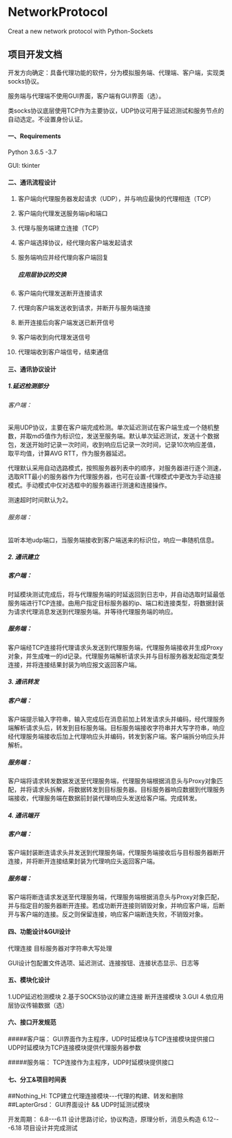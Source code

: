 # NetworkProtocol
Creat a new network protocol with Python-Sockets

## 项目开发文档

开发方向确定：具备代理功能的软件，分为模拟服务端、代理端、客户端，实现类socks协议。

服务端与代理端不使用GUI界面，客户端有GUI界面（选）。

类socks协议底层使用TCP作为主要协议，UDP协议可用于延迟测试和服务节点的自动选定。不设置身份认证。

#### 一、Requirements

Python 3.6.5 -3.7

GUI: tkinter

#### 二、通讯流程设计

1. 客户端向代理服务器发起请求（UDP），并与响应最快的代理相连（TCP）

2. 客户端向代理发送服务端ip和端口 

3. 代理与服务端建立连接（TCP）

4. 客户端选择协议，经代理向客户端发起请求

5. 服务端响应并经代理向客户端回复

   ##### 应用层协议的交换

6. 客户端向代理发送断开连接请求 

7. 代理向客户端发送收到请求，并断开与服务端连接 

8. 断开连接后向客户端发送已断开信号 

9. 客户端收到向代理发送信号 

10. 代理端收到客户端信号，结束通信 

#### 三、通讯协议设计

##### 1.延迟检测部分

###### 客户端：

采用UDP协议，主要在客户端完成检测。单次延迟测试在客户端生成一个随机整数，并取md5值作为标识位，发送至服务端。默认单次延迟测试，发送十个数据包，发送开始时记录一次时间，收到响应后记录一次时间，记录10次响应差值，取平均值，计算AVG RTT，作为服务器延迟。

代理默认采用自动选路模式，按照服务器列表中的顺序，对服务器进行逐个测速，选取RTT最小的服务器作为代理服务器，也可在设置-代理模式中更改为手动连接模式。手动模式中仅对选框中的服务器进行测速和连接操作。

测速超时时间默认为2。

###### 服务端：

监听本地udp端口，当服务端接收到客户端送来的标识位，响应一串随机信息。

##### 2. 通讯建立

##### 客户端：
时延模块测试完成后，将与代理服务端的时延返回到日志中，并自动选取时延最低服务端进行TCP连接。由用户指定目标服务器的ip、端口和连接类型，将数据封装为请求代理消息发送到代理服务端。并等待代理服务端的响应。

##### 服务端：
客户端经TCP连接将代理请求头发送到代理服务端，代理服务端接收并生成Proxy对象，并生成唯一的id记录。代理服务端解析请求头并与目标服务器发起指定类型连接，并将连接结果封装为响应报文返回客户端。

##### 3. 通讯转发

##### 客户端：
客户端提示输入字符串，输入完成后在消息前加上转发请求头并编码，经代理服务端解析请求头后，转发到目标服务端。目标服务端接收字符串并大写字符串，响应经代理服务端接收后加上代理响应头并编码，转发到客户端。客户端拆分响应头并解析。

##### 服务端：
客户端将请求转发数据发送至代理服务端，代理服务端根据消息头与Proxy对象匹配，并将请求头拆解，将数据转发到目标服务器。目标服务器响应数据到代理服务端接收，代理服务端在数据前封装代理响应头发送给客户端。完成转发。

##### 4. 通讯端开

##### 客户端：
客户端封装断连请求头并发送到代理服务端，代理服务端接收后与目标服务器断开连接，并将断开连接结果封装为代理响应头返回客户端。

##### 服务端：
客户端将断连请求发送至代理服务端，代理服务端根据消息头与Proxy对象匹配，并与指定目的服务器断开连接。若成功断开连接则销毁对象，并响应客户端，后断开与客户端的连接。反之则保留连接，响应客户端断连失败，不销毁对象。

#### 四、功能设计&GUI设计
代理连接
目标服务器对字符串大写处理


GUI设计包配置文件选项、延迟测试、连接按钮、连接状态显示、日志等

#### 五、模块化设计
1.UDP延迟检测模块
2.基于SOCKS协议的建立连接 断开连接模块
3.GUI
4.依应用层协议传输数据（选）

#### 六、接口开发规范

#####客户端：
GUI界面作为主程序，UDP时延模块与TCP连接模块提供接口
UDP时延模块为TCP连接模块提供代理服务器参数

#####服务端：
TCP连接作为主程序，UDP时延模块提供接口

#### 七、分工&项目时间表

##Nothing_H:
TCP建立代理连接模块---代理的构建、转发和删除
##LapterGrsd：
GUI界面设计 && UDP时延测试模块

开发周期：
6.8---6.11 设计思路讨论，协议构造，原理分析，消息头构造
6.12---6.18 项目设计并完成测试
